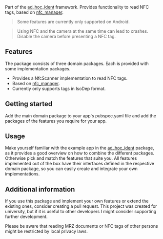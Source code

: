 Part of the [ad\_hoc\_ident](https://pub.dev/packages/ad_hoc_ident) framework.
Provides functionality to read NFC tags, based on [nfc\_manager](https://pub.dev/packages/nfc_manager).

> Some features are currently only supported on Android.

> Using NFC and the camera at the same time can lead to crashes.
> Disable the camera before presenting a NFC tag.

## Features
The package consists of three domain packages. Each is provided with some implementation packages.
* Provides a NfcScanner implementation to read NFC tags.
* Based on [nfc\_manager](https://pub.dev/packages/nfc_manager).
* Currently only supports tags in IsoDep format.


## Getting started

Add the main domain package to your app's pubspec.yaml file and
add the packages of the features you require for your app.

## Usage

Make yourself familiar with the example app in the
[ad\_hoc\_ident](https://pub.dev/packages/ad_hoc_ident) package,
as it provides a good overview on how to combine the different packages.
Otherwise pick and match the features that suite you.
All features implemented out of the box have their interfaces defined in the respective
domain package, so you can easily create and integrate your own implementations.

## Additional information

If you use this package and implement your own features or extend the existing ones,
consider creating a pull request. This project was created for university, but if it is useful
to other developers I might consider supporting further development.

Please be aware that reading MRZ documents or NFC tags of other persons might be restricted by
local privacy laws.
